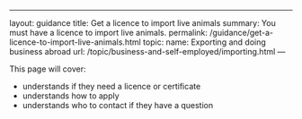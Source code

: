 ---
layout: guidance
title: Get a licence to import live animals
summary: You must have a licence to import live animals.
permalink: /guidance/get-a-licence-to-import-live-animals.html
topic:
  name: Exporting and doing business abroad
  url: /topic/business-and-self-employed/importing.html
—

This page will cover:

- understands if they need a licence or certificate
- understands how to apply
- understands who to contact if they have a question
